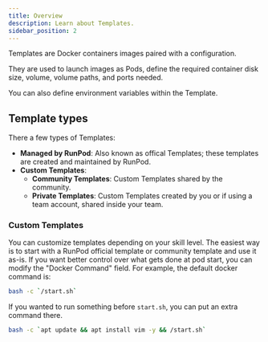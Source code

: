 ```yaml
---
title: Overview
description: Learn about Templates.
sidebar_position: 2
---
```



Templates are Docker containers images paired with a configuration.

They are used to launch images as Pods, define the required container disk size, volume, volume paths, and ports needed.

You can also define environment variables within the Template.

## Template types

There a few types of Templates:

- **Managed by RunPod**: Also known as offical Templates; these templates are created and maintained by RunPod.
- **Custom Templates**:
  - **Community Templates**: Custom Templates shared by the community.
  - **Private Templates**: Custom Templates created by you or if using a team account, shared inside your team.

### Custom Templates


You can customize templates depending on your skill level.
The easiest way is to start with a RunPod official template or community template and use it as-is.
If you want better control over what gets done at pod start, you can modify the "Docker Command" field.
For example, the default docker command is:

```bash
bash -c `/start.sh`
```

If you wanted to run something before `start.sh`, you can put an extra command there.

```bash
bash -c `apt update && apt install vim -y && /start.sh`
```